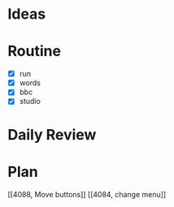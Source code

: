 # Ideas
# Routine
- [x] run
- [x] words
- [x] bbc
- [x] studio
# Daily Review

# Plan
[[4088, Move buttons]]
[[4084, change menu]]